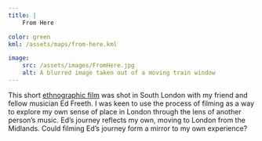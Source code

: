 ```yaml
---
title: | 
    From Here

color: green
kml: /assets/maps/from-here.kml

image:
    src: /assets/images/FromHere.jpg
    alt: A blurred image taken out of a moving train window
---
```

This short [ethnographic film][website] was shot in South London with my friend and fellow musician Ed Freeth. I was keen to use the process of filming as a way to explore my own sense of place in London through the lens of another person’s music. Ed’s journey reflects my own, moving to London from the Midlands. Could filming Ed’s journey form a mirror to my own experience?

[website]:https://youtu.be/6aL6GteYBHY?si=j28PHKgSM2ewHEpV